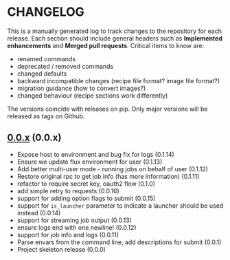 # CHANGELOG

This is a manually generated log to track changes to the repository for each release.
Each section should include general headers such as **Implemented enhancements**
and **Merged pull requests**. Critical items to know are:

 - renamed commands
 - deprecated / removed commands
 - changed defaults
 - backward incompatible changes (recipe file format? image file format?)
 - migration guidance (how to convert images?)
 - changed behaviour (recipe sections work differently)

The versions coincide with releases on pip. Only major versions will be released as tags on Github.

## [0.0.x](https://github.com/flux-framework/flux-restful-api/tree/main) (0.0.x)
 - Expose host to environment and bug fix for logs (0.1.14)
 - Ensure we update flux environment for user (0.1.13)
 - Add better multi-user mode - running jobs on behalf of user (0.1.12)
 - Restore original rpc to get job info (has more information) (0.1.11)
 - refactor to require secret key, oauth2 flow (0.1.0)
 - add simple retry to requests (0.0.16)
 - support for adding option flags to submit (0.0.15)
 - support for `is_launcher` parameter to indicate a launcher should be used instead (0.0.14)
 - support for streaming job output (0.0.13)
 - ensure logs end with one newline! (0.0.12)
 - support for job info and logs (0.0.11)
 - Parse envars from the command line, add descriptions for submit (0.0.1)
 - Project skeleton release (0.0.0)
